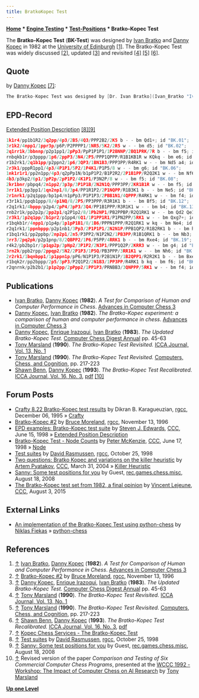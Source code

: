 ```yaml
---
title: BratkoKopec Test
---
```

**[Home](Home "Home") * [Engine Testing](Engine_Testing "Engine Testing") * [Test-Positions](Test_Positions "Test-Positions") * Bratko-Kopec Test**

The **Bratko-Kopec Test** (**BK-Test**) was designed by [Ivan Bratko](Ivan_Bratko "Ivan Bratko") and [Danny Kopec](Danny_Kopec "Danny Kopec") in 1982 at the [University of Edinburgh](University_of_Edinburgh "University of Edinburgh") <a id="cite-note-1" href="#cite-ref-1">[1]</a>. The Bratko-Kopec Test was widely discussed <a id="cite-note-2" href="#cite-ref-2">[2]</a>, updated <a id="cite-note-3" href="#cite-ref-3">[3]</a> and revisited <a id="cite-note-4" href="#cite-ref-4">[4]</a> <a id="cite-note-5" href="#cite-ref-5">[5]</a> <a id="cite-note-6" href="#cite-ref-6">[6]</a>.

## Quote

by [Danny Kopec](Danny_Kopec "Danny Kopec") <a id="cite-note-7" href="#cite-ref-7">[7]</a>:

```C++
The Bratko-Kopec Test was designed by [Dr. Ivan Bratko](Ivan_Bratko "Ivan Bratko") and [Dr. Danny Kopec](Danny_Kopec "Danny Kopec") in 1982 to evaluate human or machine chess ability based on the presence or absence of certain knowledge (i.e. Master, Expert, Novice, etc). This test has been a standard for nearly 20 years in computer chess. Experience has shown it very reliable in corresponding to the chess rating of humans and machines. 

```

## EPD-Record

[Extended Position Description](Extended_Position_Description "Extended Position Description") <a id="cite-note-8" href="#cite-ref-8">[8]</a><a id="cite-note-9" href="#cite-ref-9">[9]</a>

```C++
1k1r4/pp1b1R2/3q2pp/4p3/2B5/4Q3/PPP2B2/2K5 b - - bm Qd1+; id "BK.01";
3r1k2/4npp1/1ppr3p/p6P/P2PPPP1/1NR5/5K2/2R5 w - - bm d5; id "BK.02";
2q1rr1k/3bbnnp/p2p1pp1/2pPp3/PpP1P1P1/1P2BNNP/2BQ1PRK/7R b - - bm f5; id "BK.03";
rnbqkb1r/p3pppp/1p6/2ppP3/3N4/2P5/PPP1QPPP/R1B1KB1R w KQkq - bm e6; id "BK.04";
r1b2rk1/2q1b1pp/p2ppn2/1p6/3QP3/1BN1B3/PPP3PP/R4RK1 w - - bm Nd5 a4; id "BK.05";
2r3k1/pppR1pp1/4p3/4P1P1/5P2/1P4K1/P1P5/8 w - - bm g6; id "BK.06";
1nk1r1r1/pp2n1pp/4p3/q2pPp1N/b1pP1P2/B1P2R2/2P1B1PP/R2Q2K1 w - - bm Nf6; id "BK.07";
4b3/p3kp2/6p1/3pP2p/2pP1P2/4K1P1/P3N2P/8 w - - bm f5; id "BK.08";
2kr1bnr/pbpq4/2n1pp2/3p3p/3P1P1B/2N2N1Q/PPP3PP/2KR1B1R w - - bm f5; id "BK.09";
3rr1k1/pp3pp1/1qn2np1/8/3p4/PP1R1P2/2P1NQPP/R1B3K1 b - - bm Ne5; id "BK.10";
2r1nrk1/p2q1ppp/bp1p4/n1pPp3/P1P1P3/2PBB1N1/4QPPP/R4RK1 w - - bm f4; id "BK.11";
r3r1k1/ppqb1ppp/8/4p1NQ/8/2P5/PP3PPP/R3R1K1 b - - bm Bf5; id "BK.12";
r2q1rk1/4bppp/p2p4/2pP4/3pP3/3Q4/PP1B1PPP/R3R1K1 w - - bm b4; id "BK.13";
rnb2r1k/pp2p2p/2pp2p1/q2P1p2/8/1Pb2NP1/PB2PPBP/R2Q1RK1 w - - bm Qd2 Qe1; id "BK.14";
2r3k1/1p2q1pp/2b1pr2/p1pp4/6Q1/1P1PP1R1/P1PN2PP/5RK1 w - - bm Qxg7+; id "BK.15";
r1bqkb1r/4npp1/p1p4p/1p1pP1B1/8/1B6/PPPN1PPP/R2Q1RK1 w kq - bm Ne4; id "BK.16";
r2q1rk1/1ppnbppp/p2p1nb1/3Pp3/2P1P1P1/2N2N1P/PPB1QP2/R1B2RK1 b - - bm h5; id "BK.17";
r1bq1rk1/pp2ppbp/2np2p1/2n5/P3PP2/N1P2N2/1PB3PP/R1B1QRK1 b - - bm Nb3; id "BK.18";
3rr3/2pq2pk/p2p1pnp/8/2QBPP2/1P6/P5PP/4RRK1 b - - bm Rxe4; id "BK.19";
r4k2/pb2bp1r/1p1qp2p/3pNp2/3P1P2/2N3P1/PPP1Q2P/2KRR3 w - - bm g4; id "BK.20";
3rn2k/ppb2rpp/2ppqp2/5N2/2P1P3/1P5Q/PB3PPP/3RR1K1 w - - bm Nh6; id "BK.21";
2r2rk1/1bqnbpp1/1p1ppn1p/pP6/N1P1P3/P2B1N1P/1B2QPP1/R2R2K1 b - - bm Bxe4; id "BK.22";
r1bqk2r/pp2bppp/2p5/3pP3/P2Q1P2/2N1B3/1PP3PP/R4RK1 b kq - bm f6; id "BK.23";
r2qnrnk/p2b2b1/1p1p2pp/2pPpp2/1PP1P3/PRNBB3/3QNPPP/5RK1 w - - bm f4; id "BK.24";

```

## Publications

- [Ivan Bratko](Ivan_Bratko "Ivan Bratko"), [Danny Kopec](Danny_Kopec "Danny Kopec") (**1982**). *A Test for Comparison of Human and Computer Performance in Chess*. [Advances in Computer Chess 3](Advances_in_Computer_Chess_3 "Advances in Computer Chess 3")
- [Danny Kopec](Danny_Kopec "Danny Kopec"), [Ivan Bratko](Ivan_Bratko "Ivan Bratko") (**1982**). *The Bratko-Kopec experiment: a comparison of human and computer performance in chess*. [Advances in Computer Chess 3](Advances_in_Computer_Chess_3 "Advances in Computer Chess 3")
- [Danny Kopec](Danny_Kopec "Danny Kopec"), [Enrique Irazoqui](Enrique_Irazoqui "Enrique Irazoqui"), [Ivan Bratko](Ivan_Bratko "Ivan Bratko") (**1983**). *The Updated Bratko-Kopec Test.* [Computer Chess Digest Annual](Computer_Chess_Reports "Computer Chess Reports") pp. 45-63
- [Tony Marsland](Tony_Marsland "Tony Marsland") (**1990**). *The Bratko-Kopec Test Revisited.* [ICCA Journal, Vol. 13, No. 1](ICGA_Journal#13_1 "ICGA Journal")
- [Tony Marsland](Tony_Marsland "Tony Marsland") (**1990**). *The Bratko-Kopec Test Revisited.* [Computers, Chess, and Cognition](Computers,_Chess,_and_Cognition "Computers, Chess, and Cognition"), pp. 217-223
- [Shawn Benn](Shawn_Benn "Shawn Benn"), [Danny Kopec](Danny_Kopec "Danny Kopec") (**1993**). *The Bratko-Kopec Test Recalibrated.* [ICCA Journal, Vol. 16, No. 3](ICGA_Journal#16_3 "ICGA Journal"), [pdf](http://www.sci.brooklyn.cuny.edu/%7Ekopec/Publications/Publications/O_11_C.pdf) <a id="cite-note-10" href="#cite-ref-10">[10]</a>

## Forum Posts

- [Crafty 8.22 Bratko-Kopec test results](http://groups.google.com/group/rec.games.chess.computer/browse_frm/thread/bc8ba788f6d3836a#) by Dikran B. Karagueuzian, [rgcc](Computer_Chess_Forums "Computer Chess Forums"), December 06, 1995 » [Crafty](Crafty "Crafty")
- [Bratko-Kopec #2](http://groups.google.com/group/rec.games.chess.computer/browse_frm/thread/0733eaf1e65d1610#) by [Bruce Moreland](Bruce_Moreland "Bruce Moreland"), [rgcc](Computer_Chess_Forums "Computer Chess Forums"), November 13, 1996
- [EPD examples: Bratko-Kopec test suite](https://www.stmintz.com/ccc/index.php?id=20631) by [Steven J. Edwards](Steven_Edwards "Steven Edwards"), [CCC](CCC "CCC"), June 15, 1998 » [Extended Position Description](Extended_Position_Description "Extended Position Description")
- [Bratko-Kopec Test - Node Counts](https://www.stmintz.com/ccc/index.php?id=20796) by [Peter McKenzie](Peter_McKenzie "Peter McKenzie"), [CCC](CCC "CCC"), June 17, 1998 » [Node](Node "Node")
- [Test suites](http://groups.google.com/group/rec.games.chess.computer/browse_frm/thread/ac567bf987ff0427#) by [David Rasmussen](David_Rasmussen "David Rasmussen"), [rgcc](Computer_Chess_Forums "Computer Chess Forums"), October 25, 1998
- [Two questions: Bratko Kopec and variations on the killer heuristic](https://www.stmintz.com/ccc/index.php?id=357334) by [Artem Pyatakov](Artem_Petakov "Artem Petakov"), [CCC](CCC "CCC"), March 31, 2004 » [Killer Heuristic](Killer_Heuristic "Killer Heuristic")
- [Sanny: Some test positions for you](http://groups.google.com/group/rec.games.chess.misc/browse_frm/thread/39e2b493928369fe#) by Guest, [rec.games.chess.misc](Computer_Chess_Forums "Computer Chess Forums"), August 18, 2008
- [The Bratko-Kopec test set from 1982, a final opinion](http://talkchess.com/forum3/viewtopic.php?f=6&t=57166) by [Vincent Lejeune](index.php?title=Vincent_Lejeune&action=edit&redlink=1 "Vincent Lejeune (page does not exist)"), [CCC](CCC "CCC"), August 3, 2015

## External Links

- [An implementation of the Bratko-Kopec Test using python-chess](https://gist.github.com/niklasf/73c9565719d124af64ff) by [Niklas Fiekas](Niklas_Fiekas "Niklas Fiekas") » [python-chess](Python-chess "Python-chess")

## References

1. <a id="cite-ref-1" href="#cite-note-1">↑</a> [Ivan Bratko](Ivan_Bratko "Ivan Bratko"), [Danny Kopec](Danny_Kopec "Danny Kopec") (**1982**). *A Test for Comparison of Human and Computer Performance in Chess*. [Advances in Computer Chess 3](Advances_in_Computer_Chess_3 "Advances in Computer Chess 3")
1. <a id="cite-ref-2" href="#cite-note-2">↑</a> [Bratko-Kopec #2](http://groups.google.com/group/rec.games.chess.computer/browse_frm/thread/0733eaf1e65d1610#) by [Bruce Moreland](Bruce_Moreland "Bruce Moreland"), [rgcc](Computer_Chess_Forums "Computer Chess Forums"), November 13, 1996
1. <a id="cite-ref-3" href="#cite-note-3">↑</a> [Danny Kopec](Danny_Kopec "Danny Kopec"), [Enrique Irazoqui](Enrique_Irazoqui "Enrique Irazoqui"), [Ivan Bratko](Ivan_Bratko "Ivan Bratko") (**1983**). *The Updated Bratko-Kopec Test.* [Computer Chess Digest Annual](Computer_Chess_Reports "Computer Chess Reports") pp. 45-63
1. <a id="cite-ref-4" href="#cite-note-4">↑</a> [Tony Marsland](Tony_Marsland "Tony Marsland") (**1990**). *The Bratko-Kopec Test Revisited.* [ICCA Journal, Vol. 13, No. 1](ICGA_Journal#13_1 "ICGA Journal")
1. <a id="cite-ref-5" href="#cite-note-5">↑</a> [Tony Marsland](Tony_Marsland "Tony Marsland") (**1990**). *The Bratko-Kopec Test Revisited.* [Computers, Chess, and Cognition](Computers,_Chess,_and_Cognition "Computers, Chess, and Cognition"), pp. 217-223
1. <a id="cite-ref-6" href="#cite-note-6">↑</a> [Shawn Benn](Shawn_Benn "Shawn Benn"), [Danny Kopec](Danny_Kopec "Danny Kopec") (**1993**). *The Bratko-Kopec Test Recalibrated.* [ICCA Journal, Vol. 16, No. 3](ICGA_Journal#16_3 "ICGA Journal"), [pdf](http://www.sci.brooklyn.cuny.edu/%7Ekopec/Publications/Publications/O_11_C.pdf)
1. <a id="cite-ref-7" href="#cite-note-7">↑</a> [Kopec Chess Services - The Bratko-Kopec Test](http://www.kopecchess.com/bratko.html)
1. <a id="cite-ref-8" href="#cite-note-8">↑</a> [Test suites](http://groups.google.com/group/rec.games.chess.computer/browse_frm/thread/ac567bf987ff0427#) by [David Rasmussen](David_Rasmussen "David Rasmussen"), [rgcc](Computer_Chess_Forums "Computer Chess Forums"), October 25, 1998
1. <a id="cite-ref-9" href="#cite-note-9">↑</a> [Sanny: Some test positions for you](http://groups.google.com/group/rec.games.chess.misc/browse_frm/thread/39e2b493928369fe#) by Guest, [rec.games.chess.misc](Computer_Chess_Forums "Computer Chess Forums"), August 18, 2008
1. <a id="cite-ref-10" href="#cite-note-10">↑</a> Revised version of the paper *Comparison and Testing of Six Commercial Computer Chess Programs*, presented at the [WCCC 1992 - Workshop: The Impact of Computer Chess on AI Research](WCCC_1992#Workshop "WCCC 1992") by [Tony Marsland](Tony_Marsland "Tony Marsland")

**[Up one Level](Test_Positions "Test-Positions")**

